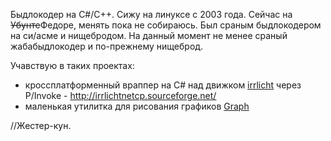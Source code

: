 Быдлокодер на C\#/C++. Сижу на линуксе с 2003 года. Сейчас на
<s>Убунте</s>Федоре, менять пока не собираюсь. Был сраным
быдлокодером на си/асме и нищебродом. На данный момент не менее
сраный жабабыдлокодер и по-прежнему нищеброд.

Учавствую в таких проектах:

  - кроссплатформенный враппер на C\# над движком
    [irrlicht](http://irrlicht.sourceforge.net) через P/Invoke -
    <http://irrlichtnetcp.sourceforge.net/>
  - маленькая утилитка для рисования графиков
    [Graph](http://sourceforge.net/projects/graphplot/)

//Жестер-кун.

